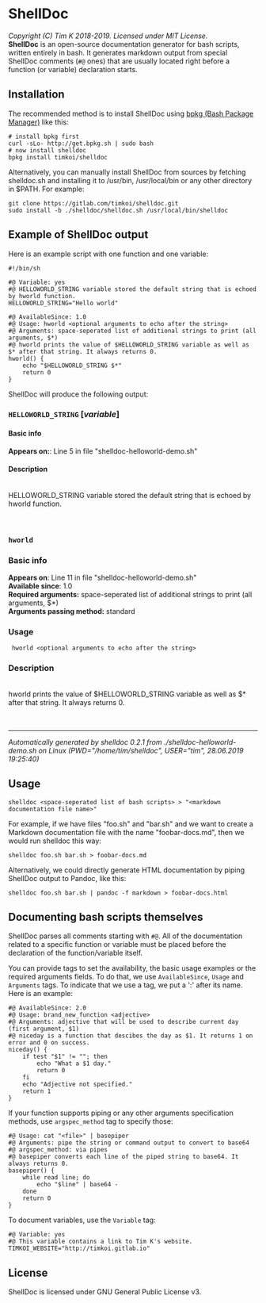 # ShellDoc
*Copyright (C) Tim K 2018-2019. Licensed under MIT License.*<br>
**ShellDoc** is an open-source documentation generator for bash scripts, written entirely in bash. It generates 
markdown output from special ShellDoc comments (``#@`` ones) that are usually located right before a function (or 
variable) declaration starts.

## Installation
The recommended method is to install ShellDoc using [bpkg (Bash Package Manager)](http://www.bpkg.sh/) like this:
```
# install bpkg first
curl -sLo- http://get.bpkg.sh | sudo bash
# now install shelldoc
bpkg install timkoi/shelldoc
```
Alternatively, you can manually install ShellDoc from sources by fetching shelldoc.sh and installing it to /usr/bin, /usr/local/bin or any other directory in $PATH. For example:
```
git clone https://gitlab.com/timkoi/shelldoc.git
sudo install -b ./shelldoc/shelldoc.sh /usr/local/bin/shelldoc
```

## Example of ShellDoc output
Here is an example script with one function and one variable:
```
#!/bin/sh

#@ Variable: yes
#@ HELLOWORLD_STRING variable stored the default string that is echoed by hworld function.
HELLOWORLD_STRING="Hello world"

#@ AvailableSince: 1.0
#@ Usage: hworld <optional arguments to echo after the string>
#@ Arguments: space-seperated list of additional strings to print (all arguments, $*)
#@ hworld prints the value of $HELLOWORLD_STRING variable as well as $* after that string. It always returns 0.
hworld() {
	echo "$HELLOWORLD_STRING $*"
	return 0
}

```
ShellDoc will produce the following output:

### ``HELLOWORLD_STRING`` [*variable*]
#### Basic info
**Appears on:**: Line 5 in file "shelldoc-helloworld-demo.sh" <br>

#### Description
<br>
HELLOWORLD_STRING variable stored the default string that is echoed by hworld function. <br>
<br>

<br>

### ``hworld``
### Basic info
**Appears on**: Line 11 in file "shelldoc-helloworld-demo.sh" <br>
**Available since**:  1.0 <br>
**Required arguments:**  space-seperated list of additional strings to print (all arguments, $*) <br>
**Arguments passing method:** standard <br>

### Usage
``` hworld <optional arguments to echo after the string>``` <br>

### Description
<br>
hworld prints the value of $HELLOWORLD_STRING variable as well as $* after that string. It always returns 0. <br>
<br>

<br>

---------------------------------------                                                                                                                                         
*Automatically generated by shelldoc 0.2.1 from ./shelldoc-helloworld-demo.sh on Linux (PWD="/home/tim/shelldoc", USER="tim", 28.06.2019 19:25:40)* 

## Usage
```
shelldoc <space-seperated list of bash scripts> > "<markdown documentation file name>"
```
For example, if we have files "foo.sh" and "bar.sh" and we want to create a Markdown documentation file with the name "foobar-docs.md", then we would run shelldoc this 
way:
```
shelldoc foo.sh bar.sh > foobar-docs.md
```
Alternatively, we could directly generate HTML documentation by piping ShellDoc output to Pandoc, like this:
```
shelldoc foo.sh bar.sh | pandoc -f markdown > foobar-docs.html
```

## Documenting bash scripts themselves
ShellDoc parses all comments starting with ``#@``. All of the documentation related to a specific function or variable must be placed before the declaration of the 
function/variable itself.

You can provide tags to set the availability, the basic usage examples or the required arguments fields. To do that, we use ``AvailableSince``, ``Usage`` and 
``Arguments`` tags. To indicate that we use a tag, we put a ':' after its name. Here is an example:

```
#@ AvailableSince: 2.0
#@ Usage: brand_new_function <adjective>
#@ Arguments: adjective that will be used to describe current day (first argument, $1)
#@ niceday is a function that descibes the day as $1. It returns 1 on error and 0 on success.
niceday() {
	if test "$1" != ""; then
		echo "What a $1 day."
		return 0
	fi
	echo "Adjective not specified."
	return 1
}
```

If your function supports piping or any other arguments specification methods, use ``argspec_method`` tag to specify those:
```
#@ Usage: cat "<file>" | basepiper
#@ Arguments: pipe the string or command output to convert to base64
#@ argspec_method: via pipes
#@ basepiper converts each line of the piped string to base64. It always returns 0.
basepiper() {
	while read line; do
		echo "$line" | base64 -
	done
	return 0
}
```

To document variables, use the ``Variable`` tag:
```
#@ Variable: yes
#@ This variable contains a link to Tim K's website.
TIMKOI_WEBSITE="http://timkoi.gitlab.io"
```

## License
ShellDoc is licensed under GNU General Public License v3.
